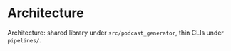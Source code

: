 # Architecture

Architecture: shared library under `src/podcast_generator`, thin CLIs under `pipelines/`.